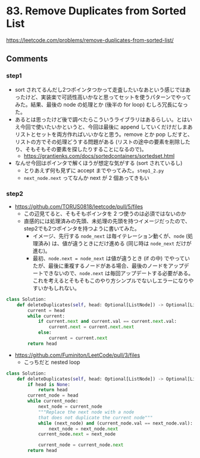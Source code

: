 # 83. Remove Duplicates from Sorted List

https://leetcode.com/problems/remove-duplicates-from-sorted-list/

## Comments

### step1

*   sort されてるんだし2つポインタつかって走査したいなあという感じではあったけど、実装楽で可読性高いかなと思ってセットを使うパターンでやってみた。結果、最後の node の処理とか (後半の for loop) むしろ冗長になった。
*   あるとは思ったけど後で調べたらこういうライブラリはあるらしい。とはいえ今回で使いたいかというと、今回は最後に append していくだけだしまあリストとセットを両方作ればいいかなと思う。remove とか pop しだすと、リストの方でその処理どうする問題がある (リストの途中の要素を削除したり、そもそもその要素を探したりすることになるので)。
    *   https://grantjenks.com/docs/sortedcontainers/sortedset.html
*   なんせ今回はポインタで解くほうが想定な気がする (sort されているし)
    *   とりあえず何も見ずに accept までやってみた。`step1_2.py`
    *   `next_node.next` ってなんか next が 2 個あってきもい


### step2

*   https://github.com/TORUS0818/leetcode/pull/5/files
    *   この辺見てると、そもそもポインタを 2 つ使うのは必須ではないのか
    *   直感的には処理済みの先頭、未処理の先頭を持つイメージだったので、step2でも2つポインタを持つように書いてみた。
        *   イメージ、先行する `node_next` は毎イテレーション動くが、`node` (処理済み) は、値が違うときにだけ進める (同じ時は `node_next` だけが進む)。
        *   最初、`node.next = node_next` は値が違うとき (if の中) でやっていたが、最後に重複するノードがある場合、最後のノードをアップデートできないので、`node.next` は毎回アップデートする必要がある。これを考えるとそもそもこのやり方シンプルでないしエラーになりやすいかもしれない。

```python
class Solution:
    def deleteDuplicates(self, head: Optional[ListNode]) -> Optional[ListNode]:
        current = head
        while current:
            if current.next and current.val == current.next.val:
                current.next = current.next.next
            else:
                current = current.next
        return head
```

*   https://github.com/Fuminiton/LeetCode/pull/3/files
    *   こっちだと nested loop

```python
class Solution:
    def deleteDuplicates(self, head: Optional[ListNode]) -> Optional[ListNode]:
        if head is None:
            return head
        current_node = head
        while current_node:
            next_node = current_node
            """Replace the next node with a node
            that does not duplicate the current node"""
            while (next_node) and (current_node.val == next_node.val):
                next_node = next_node.next
            current_node.next = next_node

            current_node = current_node.next
        return head
```
